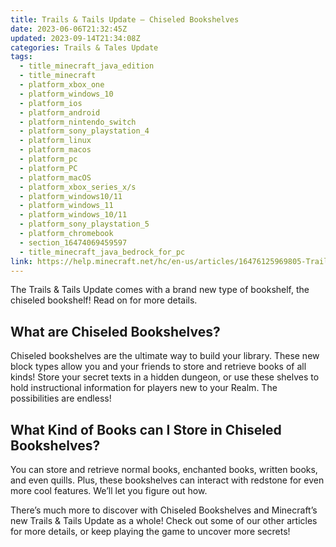 ```yaml
---
title: Trails & Tails Update – Chiseled Bookshelves
date: 2023-06-06T21:32:45Z
updated: 2023-09-14T21:34:08Z
categories: Trails & Tales Update
tags:
  - title_minecraft_java_edition
  - title_minecraft
  - platform_xbox_one
  - platform_windows_10
  - platform_ios
  - platform_android
  - platform_nintendo_switch
  - platform_sony_playstation_4
  - platform_linux
  - platform_macos
  - platform_pc
  - platform_PC
  - platform_macOS
  - platform_xbox_series_x/s
  - platform_windows10/11
  - platform_windows_11
  - platform_windows_10/11
  - platform_sony_playstation_5
  - platform_chromebook
  - section_16474069459597
  - title_minecraft_java_bedrock_for_pc
link: https://help.minecraft.net/hc/en-us/articles/16476125969805-Trails-Tails-Update-Chiseled-Bookshelves
---
```


The Trails & Tails Update comes with a brand new type of bookshelf, the chiseled bookshelf! Read on for more details.

## What are Chiseled Bookshelves?

Chiseled bookshelves are the ultimate way to build your library. These new block types allow you and your friends to store and retrieve books of all kinds! Store your secret texts in a hidden dungeon, or use these shelves to hold instructional information for players new to your Realm. The possibilities are endless!

## What Kind of Books can I Store in Chiseled Bookshelves?

You can store and retrieve normal books, enchanted books, written books, and even quills. Plus, these bookshelves can interact with redstone for even more cool features. We’ll let you figure out how.

There’s much more to discover with Chiseled Bookshelves and Minecraft’s new Trails & Tails Update as a whole! Check out some of our other articles for more details, or keep playing the game to uncover more secrets!
